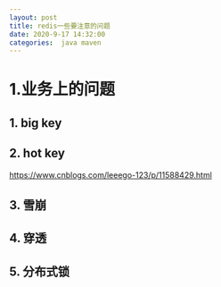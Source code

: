 ```yaml
---
layout: post
title: redis一些要注意的问题
date: 2020-9-17 14:32:00
categories:  java maven
---
```


# 1.业务上的问题
## 1. big key
## 2. hot key

https://www.cnblogs.com/leeego-123/p/11588429.html

## 3. 雪崩
## 4. 穿透
## 5. 分布式锁

